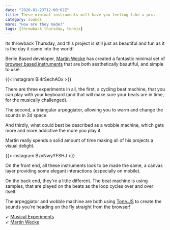 ```yaml
---
date: "2020-01-23T12:00:02Z"
title: These minimal instruments will have you feeling like a pro.
category: sounds
more: "How are they made?"
tags: [throwback thursday, tonejs]
---
```


Its throwback Thursday, and this project is still just as beautiful and fun as it is the day it came into the world!

Berlin Based developer, [Martin Wecke](https://martinwecke.de/) has created a fantastic minimal set of [browser based instruments](https://martinwecke.de/%F0%9F%8E%B5/) that are both aesthetically beautiful, and simple to use!

{{< instagram Bi4rSechAOx >}}

There are three experiments in all, the first, a cycling beat machine, that you can play with your keyboard (and that will make sure your beats are in time, for the musically challenged).

The second, a triangular arpeggiator, allowing you to warm and change the sounds in 2d space.

And thirdly, what could best be described as a wobble machine, which gets more and more addictive the more you play it.

<!--more-->

Martin really spends a solid amount of time making all of his projects a visual delight.

{{< instagram BzxNwyYFSHJ >}}

On the front end, all these instruments look to be made the same, a canvas layer providing some elegant interactions (especially on mobile).

On the back end, they're a little different. The beat machine is using samples, that are played on the beats as the loop cycles over and over itself.

The arpeggiator and wobble machine are both using [Tone.JS](https://tonejs.github.io/) to create the sounds you're heading on the fly straight from the browser!

➶ [Musical Experiments](https://martinwecke.de/%F0%9F%8E%B5/)  
➶ [Martin Wecke](https://martinwecke.de/)
